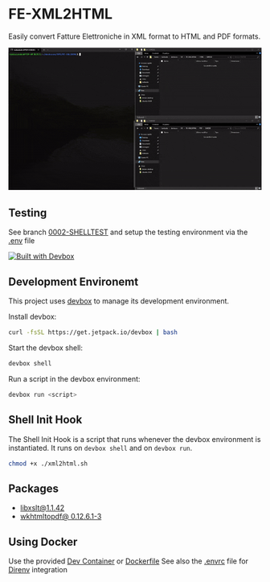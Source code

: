 # FE-XML2HTML

Easily convert Fatture Elettroniche in XML format to HTML and PDF formats.

![](./assets/preview.gif)

## Testing
See branch [0002-SHELLTEST](https://github.com/Katowicer/FE-XML2HTML/tree/0002-SHELLTEST) and setup the testing environment via the [.env](https://github.com/Katowicer/FE-XML2HTML/blob/0002-SHELLTEST/.env) file

[![Built with Devbox](https://www.jetify.com/img/devbox/shield_moon.svg)](https://www.jetify.com/devbox/docs/contributor-quickstart/)

<!-- gen-readme start - generated by https://github.com/jetify-com/devbox/ -->
## Development Environemt
This project uses [devbox](https://github.com/jetify-com/devbox) to manage its development environment.

Install devbox:
```sh
curl -fsSL https://get.jetpack.io/devbox | bash
```

Start the devbox shell:
```sh 
devbox shell
```

Run a script in the devbox environment:
```sh
devbox run <script>
```
## Shell Init Hook
The Shell Init Hook is a script that runs whenever the devbox environment is instantiated. It runs 
on `devbox shell` and on `devbox run`.
```sh
chmod +x ./xml2html.sh
```

## Packages

* [libxslt@1.1.42](https://www.nixhub.io/packages/libxslt)
* [wkhtmltopdf@ 0.12.6.1-3](https://www.nixhub.io/packages/wkhtmltopdf)

<!-- gen-readme end -->

## Using Docker
Use the provided [Dev Container](.devcontainer) or [Dockerfile](./Dockerfile)
See also the [.envrc](.envrc) file for [Direnv](https://direnv.net/) integration